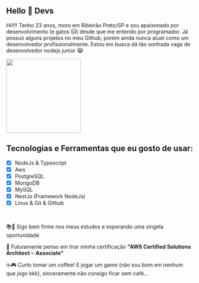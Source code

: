 ## Hello 👋 Devs

<p>Hi!!!! Tenho 23 anos, moro em Ribeirão Preto/SP e sou apaixonado por desenvolvimento (e gatos 🐱) desde que me entendo por programador. Já possuo alguns projetos no meu Github, porém ainda nunca atuei como um desenvolvedor profissionalmente. Estou em busca dá tão sonhada vaga de desenvolvedor nodejs junior 😹</p>

<img src="https://camo.githubusercontent.com/7ff31bf674c5358f243c50ad2d3709af50a98c28e1f478dcc898309b973a4099/68747470733a2f2f73757065722e616272696c2e636f6d2e62722f77702d636f6e74656e742f75706c6f6164732f323031362f30392f73757065725f696d676761746f5f6469676974616e646f5f302e676966" width="200" height="200" />

## Tecnologias e Ferramentas que eu gosto de usar:

- [x] NodeJs & Typescript
- [x] Aws
- [x] PostgreSQL
- [x] MongoDB
- [x] MySQL
- [x] NestJs (Framework NodeJs)
- [x] Linux & Git & Github

<br/>

📚📖 Sigo bem firme nos meus estudos e esperando uma singela oportunidade

🚀 Futuramente penso em tirar minha certificação <strong>"AWS Certified Solutions Architect ‒ Associate"</strong>

☕🎮 Curto tomar um coffee! E jogar um game (não sou bom em nenhum que jogo kkk), sinceramente não consigo ficar sem café... 

